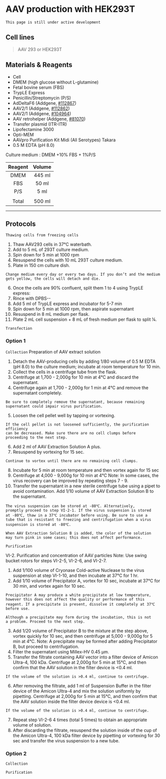 # AAV production with HEK293T

```{note}
This page is still under active development
```

## Cell lines

> AAV 293 or HEK293T

## Materials & Reagents

- Cell
- DMEM (high glucose without L-glutamine)
- Fetal bovine serum (FBS)
- TrypLE Express
- Penicillin/Streptomycin (P/S)
- AdDeltaF6 (Addgene, [#112867](https://www.addgene.org/112867/))
- AAV2/1 (Addgene, [#112862](https://www.addgene.org/112862/))
- AAV2/1 (Addgene, [#104964](https://www.addgene.org/104964/))
- AAV retrohelper (Addgene, [#81070](https://www.addgene.org/81070/))
- Transfer plasmid (ITR-ITR)
- Lipofectamine 3000
- Opti-MEM
- AAVpro Purification Kit Midi (All Serotypes) Takara
- 0.5 M EDTA (pH 8.0)

Culture medium
: DMEM +10% FBS + 1%P/S

| Reagent | Volume |
|:-------:|:------:|
|  DMEM   | 445 ml |
|   FBS   | 50 ml  |
|   P/S   |  5 ml  |
|         |        |
|  Total  | 500 ml |


---

## Protocols
``Thawing cells from freezing cells``

1. Thaw AAV293 cells in 37°C waterbath.
2. Add to 5 mL of 293T culture medium.
3. Spin down for 5 min at 1000 rpm
4. Resuspend the cells with 10 mL 293T culture medium.
5. Plate in 150 cm culture dish. 
```{important}
Change medium every day or every two days. If you don’t and the medium gets yellow, the cells will detach and die.
```
6. Once the cells are 90% confluent, split them 1 to 4 using TrypLE express:
7. Rince with DPBS--
8. Add 5 ml of TrypLE express and incubator for 5-7 min
9. Spin down for 5 min at 1000 rpm, then aspirate supernatant
10. Resuspend in 8 mL medium per flask.
11. Plate 2 mL cell suspension + 8 mL of fresh medium per flask to split ¼.

``Transfection``



### Option 1
``Collection``
Preparation of AAV extract solution
1. Detach the AAV-producing cells by adding 1/80 volume of 0.5 M EDTA (pH 8.0)
to the culture medium; incubate at room temperature for 10 min.
2. Collect the cells in a centrifuge tube from the flask.
3. Centrifuge at 1,700 - 2,000g for 10 min at 4℃ and discard the supernatant.
4. Centrifuge again at 1,700 - 2,000g for 1 min at 4℃ and remove the supernatant completely.
```{note}
Be sure to completely remove the supernatant, because remaining
supernatant could impair virus purification.
```
5. Loosen the cell pellet well by tapping or vortexing.
```{note}
If the cell pellet is not loosened sufficiently, the purification efficiency
can be decreased. Make sure there are no cell clumps before
proceeding to the next step.
```

6. Add 2 ml of AAV Extraction Solution A plus.
7. Resuspend by vortexing for 15 sec.

```{note}
Continue to vortex until there are no remaining cell clumps.
```

8. Incubate for 5 min at room temperature and then vortex again for 15 sec
9. Centrifuge at 4,000 - 9,000g for 10 min at 4℃
Note: In some cases, the virus recovery can be improved by repeating
steps 7 - 9.
10. Transfer the supernatant in a new sterile centrifuge tube using a pipet to
avoid contamination. Add 1/10 volume of AAV Extraction Solution B to the
supernatant.

```{note}
The virus suspension can be stored at -80℃. Alternatively,
promptly proceed to step VI-2-1. If the virus suspension is stored
at -80℃, thaw in a 37℃ incubator before using. Be sure to use a
tube that is resistant to freezing and centrifugation when a virus
suspension is stored at -80℃.
```

```{note}
When AAV Extraction Solution B is added, the color of the solution
may turn pink in some cases; this does not affect performance.
```

``Purification``

VI-2. Purification and concentration of AAV particles
Note: Use swing bucket rotors for steps VI-2-5, VI-2-6, and VI-2-7.
1. Add 1/100 volume of Cryonase Cold-active Nuclease to the virus suspension
at step VI-1-10, and then incubate at 37℃ for 1 hr.
1. Add 1/10 volume of Precipitator A, vortex for 10 sec, incubate at 37℃ for
30 min, and vortex again for 10 sec.

```{note}
Precipitator A may produce a white precipitate at low temperature,
however this does not affect the quality or performance of this
reagent. If a precipitate is present, dissolve it completely at 37℃
before use.
```

```{note}
Although a precipitate may form during the incubation, this is not
a problem. Proceed to the next step.
```

3. Add 1/20 volume of Precipitator B to the mixture at the step above, vortex
quickly for 10 sec, and then centrifuge at 5,000 - 9,000g for 5 min at 4℃.
Note: A precipitate may be formed after adding Precipitator B, but
proceed to centrifugation.
4. Filter the supernatant using Millex-HV 0.45 μm.
5. Transfer the filtrate containing AAV vector into a filter device of Amicon Ultra-4,
100 kDa. Centrifuge at 2,000g for 5 min at 15℃, and then confirm that the
AAV solution in the filter device is <0.4 ml.
```{note}
If the volume of the solution is >0.4 ml, continue to centrifuge.
```

6.  After removing the filtrate, add 1 ml of Suspension Buffer in the filter device
of the Amicon Ultra-4 and mix the solution uniformly by pipetting. Centrifuge
at 2,000g for 5 min at 15℃, and then confirm that the AAV solution inside the
filter device device is <0.4 ml.

```{note}
If the volume of the solution is >0.4 ml, continue to centrifuge.
```

7. Repeat step VI-2-6 4 times (total 5 times) to obtain an appropriate volume of
solution.
1. After discarding the filtrate, resuspend the solution inside of the cup of the
Amicon Ultra-4, 100 kDa filter device by pipetting or vortexing for 30 sec and
transfer the virus suspension to a new tube.

### Option 2
``Collection``

``Purification``
